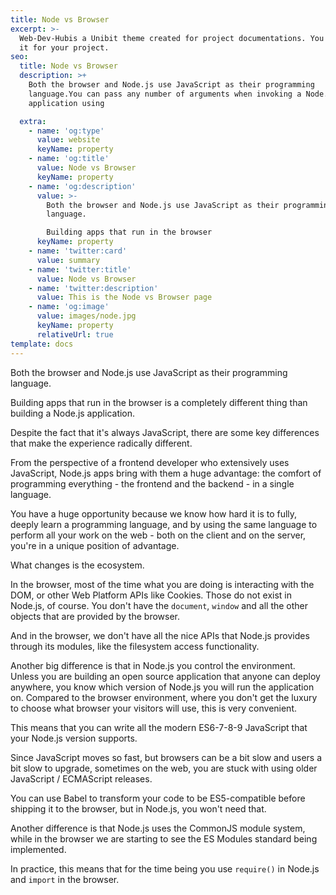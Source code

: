 ```yaml
---
title: Node vs Browser
excerpt: >-
  Web-Dev-Hubis a Unibit theme created for project documentations. You can use
  it for your project.
seo:
  title: Node vs Browser
  description: >+
    Both the browser and Node.js use JavaScript as their programming
    language.You can pass any number of arguments when invoking a Node.js
    application using

  extra:
    - name: 'og:type'
      value: website
      keyName: property
    - name: 'og:title'
      value: Node vs Browser
      keyName: property
    - name: 'og:description'
      value: >-
        Both the browser and Node.js use JavaScript as their programming
        language.

        Building apps that run in the browser 
      keyName: property
    - name: 'twitter:card'
      value: summary
    - name: 'twitter:title'
      value: Node vs Browser
    - name: 'twitter:description'
      value: This is the Node vs Browser page
    - name: 'og:image'
      value: images/node.jpg
      keyName: property
      relativeUrl: true
template: docs
---
```


Both the browser and Node.js use JavaScript as their programming language.

Building apps that run in the browser is a completely different thing than building a Node.js application.

Despite the fact that it's always JavaScript, there are some key differences that make the experience radically different.

From the perspective of a frontend developer who extensively uses JavaScript, Node.js apps bring with them a huge advantage: the comfort of programming everything - the frontend and the backend - in a single language.

You have a huge opportunity because we know how hard it is to fully, deeply learn a programming language, and by using the same language to perform all your work on the web - both on the client and on the server, you're in a unique position of advantage.

What changes is the ecosystem.

In the browser, most of the time what you are doing is interacting with the DOM, or other Web Platform APIs like Cookies. Those do not exist in Node.js, of course. You don't have the `document`, `window` and all the other objects that are provided by the browser.

And in the browser, we don't have all the nice APIs that Node.js provides through its modules, like the filesystem access functionality.

Another big difference is that in Node.js you control the environment. Unless you are building an open source application that anyone can deploy anywhere, you know which version of Node.js you will run the application on. Compared to the browser environment, where you don't get the luxury to choose what browser your visitors will use, this is very convenient.

This means that you can write all the modern ES6-7-8-9 JavaScript that your Node.js version supports.

Since JavaScript moves so fast, but browsers can be a bit slow and users a bit slow to upgrade, sometimes on the web, you are stuck with using older JavaScript / ECMAScript releases.

You can use Babel to transform your code to be ES5-compatible before shipping it to the browser, but in Node.js, you won't need that.

Another difference is that Node.js uses the CommonJS module system, while in the browser we are starting to see the ES Modules standard being implemented.

In practice, this means that for the time being you use `require()` in Node.js and `import` in the browser.
